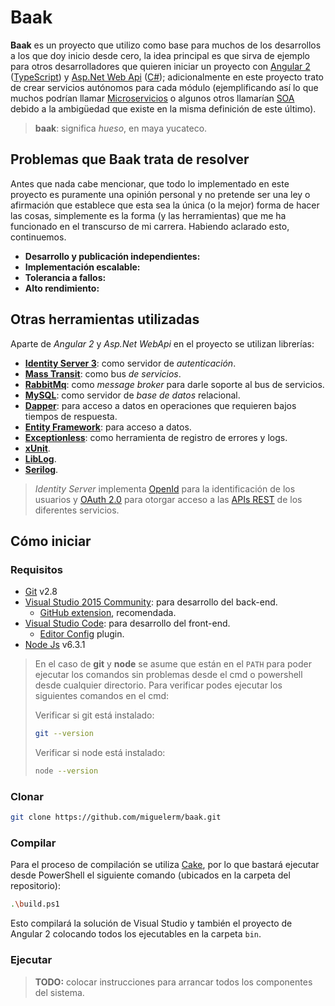 ﻿# Baak

**Baak** es un proyecto que utilizo como base para muchos de los desarrollos
a los que doy inicio desde cero, la idea principal es que sirva de ejemplo para
otros desarrolladores que quieren iniciar un proyecto con [Angular 2][Angular2]
([TypeScript][TypeScript]) y [Asp.Net Web Api][WebApi] ([C#][CSharp]);
adicionalmente en este proyecto trato de crear servicios autónomos para cada
módulo (ejemplificando así lo que muchos podrían llamar [Microservicios][Microservicios]
o algunos otros llamarían [SOA][SOA] debido a la ambigüedad que existe en la
misma definición de este último).

> **baak**: significa *hueso*, en maya yucateco.

## Problemas que Baak trata de resolver

Antes que nada cabe mencionar, que todo lo implementado en este proyecto es
puramente una opinión personal y no pretende ser una ley o afirmación que
establece que esta sea la única (o la mejor) forma de hacer las cosas,
simplemente es la forma (y las herramientas) que me ha funcionado en el
transcurso de mi carrera. Habiendo aclarado esto, continuemos.

* **Desarrollo y publicación independientes:**
* **Implementación escalable:**
* **Tolerancia a fallos:**
* **Alto rendimiento:**

## Otras herramientas utilizadas

Aparte de *Angular 2* y *Asp.Net WebApi* en el proyecto se utilizan librerías:

* **[Identity Server 3][IdSrv3]**: como servidor de *autenticación*.
* **[Mass Transit][MassTransit]**: como bus *de servicios*.
* **[RabbitMq][RabbitMq]**: como *message broker* para darle soporte al bus de
  servicios.
* **[MySQL][MySQL]**: como servidor de *base de datos* relacional.
* **[Dapper][Dapper]**: para acceso a datos en operaciones que requieren bajos
  tiempos de respuesta.
* **[Entity Framework][EF]**: para acceso a datos.
* **[Exceptionless][Exceptionless]**: como herramienta de registro de errores y
  logs.
* **[xUnit](https://xunit.github.io/)**.
* **[LibLog](https://github.com/damianh/LibLog)**.
* **[Serilog](https://serilog.net/)**.

> *Identity Server* implementa [OpenId][OpenId] para la identificación de los
> usuarios y [OAuth 2.0][OAuth2] para otorgar acceso a las [APIs REST][Conceptos-REST]
> de los diferentes servicios.

## Cómo iniciar

### Requisitos

* [Git][Git] v2.8
* [Visual Studio 2015 Community][VS2015]: para desarrollo del back-end.
  * [GitHub extension][VSGH], recomendada.
* [Visual Studio Code][VSCode]: para desarrollo del front-end.
  * [Editor Config][EditorConfig] plugin.
* [Node Js][NodeJs] v6.3.1

> En el caso de **git** y **node** se asume que están en el `PATH` para poder
> ejecutar los comandos sin problemas desde el cmd o powershell desde cualquier
> directorio. Para verificar podes ejecutar los siguientes comandos en el cmd:
>
> Verificar si git está instalado:
> ```sh
> git --version
> ```
>
> Verificar si node está instalado:
> ```sh
> node --version
> ```

### Clonar

```sh
git clone https://github.com/miguelerm/baak.git
```

### Compilar

Para el proceso de compilación se utiliza [Cake][Cake], por lo que bastará
ejecutar desde PowerShell el siguiente comando (ubicados en la carpeta del
repositorio):

```sh
.\build.ps1
```

Esto compilará la solución de Visual Studio y también el proyecto de Angular 2
colocando todos los ejecutables en la carpeta `bin`.

### Ejecutar

> **TODO:** colocar instrucciones para arrancar todos los componentes del sistema.


[Angular2]: https://angular.io/
[WebApi]: https://www.asp.net/web-api
[CSharp]: https://msdn.microsoft.com/en-us/library/kx37x362.aspx
[TypeScript]: http://www.typescriptlang.org/
[Microservicios]: http://www.martinfowler.com/articles/microservices.html
[SOA]: http://www.martinfowler.com/articles/microservices.html
[IdSrv3]: https://identityserver.github.io/Documentation/docsv2/
[RabbitMq]: https://www.rabbitmq.com/
[MassTransit]: http://masstransit-project.com/
[OpenId]: http://openid.net/get-an-openid/what-is-openid/
[OAuth2]: https://oauth.net/2/
[Conceptos-REST]: http://asiermarques.com/2013/conceptos-sobre-apis-rest/
[Cake]: http://www.cakebuild.net/
[MySQL]: https://www.mysql.com/
[Dapper]: https://github.com/StackExchange/dapper-dot-net
[EF]: https://www.asp.net/entity-framework
[Exceptionless]: https://github.com/exceptionless/Exceptionless
[VS2015]: https://www.visualstudio.com/vs/community/
[VSCode]: https://code.visualstudio.com/
[EditorConfig]: https://marketplace.visualstudio.com/items?itemName=EditorConfig.EditorConfig
[NodeJs]: https://nodejs.org
[Git]: https://git-scm.com/
[VSGH]: https://visualstudio.github.com/